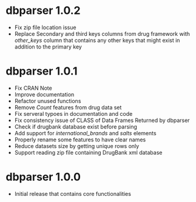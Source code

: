 # dbparser 1.0.2
* Fix zip file location issue
* Replace Secondary and third keys columns from drug framework with *other_keys* column that contains any other keys that might exist in addition to the primary key

# dbparser 1.0.1
* Fix CRAN Note
* Improve documentation
* Refactor unused functions
* Remove *Count* features from drug data set
* Fix serveral typoes in documentation and code
* Fix consistency issue of CLASS of Data Frames Returned by dbparser
* Check if drugbank database exist before parsing
* Add support for *international_brands* and *salts* elements
* Properly rename some features to have clear names
* Reduce datasets size by getting unique rows only
* Support reading zip file containing DrugBank xml database

# dbparser 1.0.0

* Initial release that contains core functionalities
